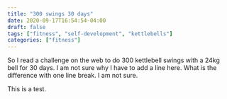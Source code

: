```yaml
---
title: "300 swings 30 days"
date: 2020-09-17T16:54:54-04:00
draft: false
tags: ["fitness", "self-development", "kettlebells"]
categories: ["fitness"]
---
```



So I read a challenge on the web to do 300 kettlebell swings with a 24kg bell for 30 days.
I am not sure why I have to add a line here. What is the difference with one line break. I am
not sure.

This is a test.
